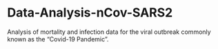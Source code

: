 # Data-Analysis-nCov-SARS2
 Analysis of mortality and infection data for the viral outbreak commonly known as the “Covid-19 Pandemic”.
